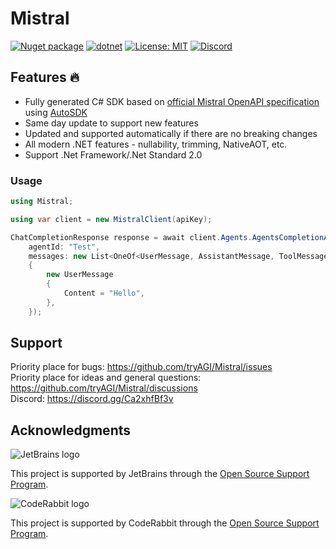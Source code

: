 # Mistral

[![Nuget package](https://img.shields.io/nuget/vpre/Mistral)](https://www.nuget.org/packages/Mistral/)
[![dotnet](https://github.com/tryAGI/Mistral/actions/workflows/dotnet.yml/badge.svg?branch=main)](https://github.com/tryAGI/Mistral/actions/workflows/dotnet.yml)
[![License: MIT](https://img.shields.io/github/license/tryAGI/Mistral)](https://github.com/tryAGI/Mistral/blob/main/LICENSE.txt)
[![Discord](https://img.shields.io/discord/1115206893015662663?label=Discord&logo=discord&logoColor=white&color=d82679)](https://discord.gg/Ca2xhfBf3v)

## Features 🔥
- Fully generated C# SDK based on [official Mistral OpenAPI specification](https://raw.githubusercontent.com/Mistral/assemblyai-api-spec/main/openapi.yml) using [AutoSDK](https://github.com/HavenDV/AutoSDK)
- Same day update to support new features
- Updated and supported automatically if there are no breaking changes
- All modern .NET features - nullability, trimming, NativeAOT, etc.
- Support .Net Framework/.Net Standard 2.0

### Usage
```csharp
using Mistral;

using var client = new MistralClient(apiKey);

ChatCompletionResponse response = await client.Agents.AgentsCompletionAsync(
    agentId: "Test",
    messages: new List<OneOf<UserMessage, AssistantMessage, ToolMessage>>
    {
        new UserMessage
        {
            Content = "Hello",
        },
    });
```

## Support

Priority place for bugs: https://github.com/tryAGI/Mistral/issues  
Priority place for ideas and general questions: https://github.com/tryAGI/Mistral/discussions  
Discord: https://discord.gg/Ca2xhfBf3v  

## Acknowledgments

![JetBrains logo](https://resources.jetbrains.com/storage/products/company/brand/logos/jetbrains.png)

This project is supported by JetBrains through the [Open Source Support Program](https://jb.gg/OpenSourceSupport).

![CodeRabbit logo](https://opengraph.githubassets.com/1c51002d7d0bbe0c4fd72ff8f2e58192702f73a7037102f77e4dbb98ac00ea8f/marketplace/coderabbitai)

This project is supported by CodeRabbit through the [Open Source Support Program](https://github.com/marketplace/coderabbitai).